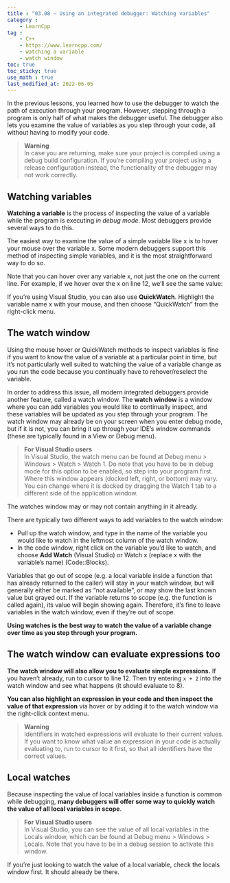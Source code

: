 ```yaml
---
title : "03.08 — Using an integrated debugger: Watching variables"
category :
    - LearnCpp
tag : 
    - C++
    - https://www.learncpp.com/
    - watching a variable
    - watch window
toc: true  
toc_sticky: true 
use_math : true
last_modified_at: 2022-06-05
---
```



In the previous lessons, you learned how to use the debugger to watch the path of execution through your program. However, stepping through a program is only half of what makes the debugger useful. The debugger also lets you examine the value of variables as you step through your code, all without having to modify your code.

>**Warning**  
In case you are returning, make sure your project is compiled using a debug build configuration. If you’re compiling your project using a release configuration instead, the functionality of the debugger may not work correctly.


## Watching variables

**Watching a variable** is the process of inspecting the value of a variable while the program is executing *in debug mode*. Most debuggers provide several ways to do this.

The easiest way to examine the value of a simple variable like x is to hover your mouse over the variable x. Some modern debuggers support this method of inspecting simple variables, and it is the most straightforward way to do so.

Note that you can hover over any variable x, not just the one on the current line. For example, if we hover over the x on line 12, we’ll see the same value:

If you’re using Visual Studio, you can also use **QuickWatch**. Highlight the variable name x with your mouse, and then choose “QuickWatch” from the right-click menu.


## The watch window

Using the mouse hover or QuickWatch methods to inspect variables is fine if you want to know the value of a variable at a particular point in time, but it’s not particularly well suited to watching the value of a variable change as you run the code because you continually have to rehover/reselect the variable.

In order to address this issue, all modern integrated debuggers provide another feature, called a watch window. The **watch window** is a window where you can add variables you would like to continually inspect, and these variables will be updated as you step through your program. The watch window may already be on your screen when you enter debug mode, but if it is not, you can bring it up through your IDE’s window commands (these are typically found in a View or Debug menu).

>**For Visual Studio users**  
In Visual Studio, the watch menu can be found at Debug menu > Windows > Watch > Watch 1. Do note that you have to be in debug mode for this option to be enabled, so step into your program first.  
Where this window appears (docked left, right, or bottom) may vary. You can change where it is docked by dragging the Watch 1 tab to a different side of the application window.

The watches window may or may not contain anything in it already.

There are typically two different ways to add variables to the watch window:

- Pull up the watch window, and type in the name of the variable you would like to watch in the leftmost column of the watch window.
- In the code window, right click on the variable you’d like to watch, and choose **Add Watch** (Visual Studio) or Watch x (replace x with the variable’s name) (Code::Blocks).

Variables that go out of scope (e.g. a local variable inside a function that has already returned to the caller) will stay in your watch window, but will generally either be marked as “not available”, or may show the last known value but grayed out. If the variable returns to scope (e.g. the function is called again), its value will begin showing again. Therefore, it’s fine to leave variables in the watch window, even if they’re out of scope.

**Using watches is the best way to watch the value of a variable change over time as you step through your program.**


## The watch window can evaluate expressions too

**The watch window will also allow you to evaluate simple expressions.** If you haven’t already, run to cursor to line 12. Then try entering `x + 2` into the watch window and see what happens (it should evaluate to 8).

**You can also highlight an expression in your code and then inspect the value of that expression** via hover or by adding it to the watch window via the right-click context menu.

>**Warning**  
Identifiers in watched expressions will evaluate to their current values. If you want to know what value an expression in your code is actually evaluating to, run to cursor to it first, so that all identifiers have the correct values.


## Local watches

Because inspecting the value of local variables inside a function is common while debugging, **many debuggers will offer some way to quickly watch the value of all local variables in scope**.

>**For Visual Studio users**  
In Visual Studio, you can see the value of all local variables in the Locals window, which can be found at Debug menu > Windows > Locals. Note that you have to be in a debug session to activate this window.

If you’re just looking to watch the value of a local variable, check the locals window first. It should already be there.







